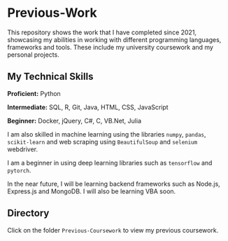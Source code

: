 # Previous-Work
This repository shows the work that I have completed since 2021, showcasing my abilities in working with different programming languages, frameworks and tools. These include my university coursework and my personal projects. 

## My Technical Skills
**Proficient:** Python

**Intermediate:** SQL, R, Git, Java, HTML, CSS, JavaScript

**Beginner:** Docker, jQuery, C#, C, VB.Net, Julia

I am also skilled in machine learning using the libraries `numpy`, `pandas`, `scikit-learn` and web scraping using `BeautifulSoup` and `selenium` webdriver. 

I am a beginner in using deep learning libraries such as `tensorflow` and `pytorch`. 

In the near future, I will be learning backend frameworks such as Node.js, Express.js and MongoDB. I will also be learning VBA soon. 

## Directory
Click on the folder `Previous-Coursework` to view my previous coursework. 
